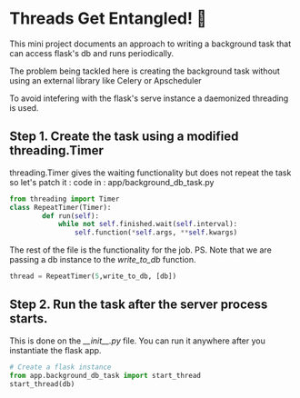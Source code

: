 # Threads Get Entangled! 🤧

This mini project documents an approach to writing a background task that can access flask's db and runs periodically.

The problem being tackled here is creating the background task without using an external library like Celery or Apscheduler

To avoid intefering with the flask's serve instance a daemonized threading is used.

## Step 1. Create the task using a modified threading.Timer

threading.Timer gives the waiting functionality but does not repeat the task so let's patch it :
code in : app/background_db_task.py

```python
from threading import Timer
class RepeatTimer(Timer):
        def run(self):
            while not self.finished.wait(self.interval):
                self.function(*self.args, **self.kwargs)
```

The rest of the file is the functionality for the job.
PS. Note that we are passing a db instance to the _write\_to\_db_ function.

```python
thread = RepeatTimer(5,write_to_db, [db])
```

## Step 2. Run the task after the server process starts.
This is done on the _\_\_init\_\_.py_ file. You can run it anywhere after you instantiate the flask app.

```python
# Create a flask instance
from app.background_db_task import start_thread
start_thread(db)
```
